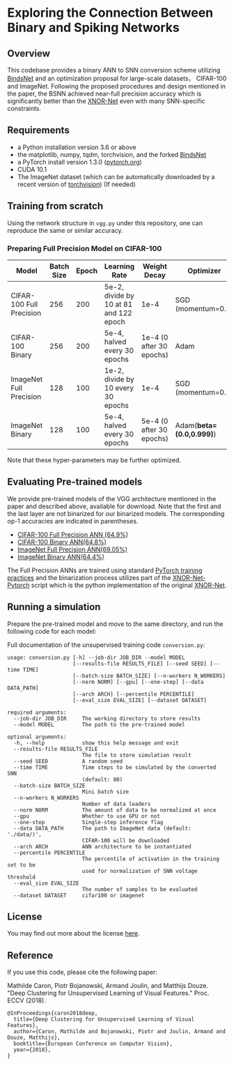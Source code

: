 # Exploring the Connection Between Binary and Spiking Networks

## Overview
This codebase provides a binary ANN to SNN conversion scheme utilizing [BindsNet](https://github.com/BindsNET/bindsnet) and an optimization proposal for large-scale datasets， CIFAR-100 and ImageNet. Following the proposed procedures and design mentioned in the paper, the BSNN achieved near-full precision accuracy which is significantly better than the [XNOR-Net](https://github.com/allenai/XNOR-Net) even with many SNN-specific constraints.

## Requirements

- a Python installation version 3.6 or above
- the matplotlib, numpy, tqdm, torchvision, and the forked [BindsNet](https://github.com/BindsNET/bindsnet)
- a PyTorch install version 1.3.0 ([pytorch.org](http://pytorch.org))
- CUDA 10.1
- The ImageNet dataset (which can be automatically downloaded by a recent version of [torchvision](https://pytorch.org/docs/stable/torchvision/datasets.html#imagenet)) (If needed)

## Training from scratch
Using the network structure in ```vgg.py``` under this repository, one can reproduce the same or similar accuracy. 
### Preparing Full Precision Model on CIFAR-100
| Model | Batch Size | Epoch | Learning Rate | Weight Decay | Optimizer |
| ---- | ---- | ---- | ---- | ---- | ---- |
| CIFAR-100 Full Precision | 256 | 200 |  5e-2, divide by 10 at 81 and 122 epoch | 1e-4 | SGD (momentum=0.9) |
| CIFAR-100 Binary | 256 | 200 | 5e-4, halved every 30 epochs | 1e-4 (0 after 30 epochs) | Adam |
| ImageNet Full Precision| 128 | 100 |  1e-2, divide by 10 every 30 epochs | 1e-4 | SGD (momentum=0.9) |
| ImageNet Binary | 128 | 100 |  5e-4, halved every 30 epochs | 5e-4 (0 after 30 epochs) | Adam(**beta=(0.0,0.999)**) |

Note that these hyper-parameters may be further optimized.

## Evaluating Pre-trained models
We provide pre-trained models of the VGG architecture mentioned in the paper and described above, available for download. Note that the first and the last layer are not binarized for our binarized models. The corresponding op-1 accuracies are indicated in parentheses.

* [CIFAR-100 Full Precision ANN (64.9%)](https://dl.fbaipublicfiles.com/deepcluster/alexnet/checkpoint.pth.tar)
* [CIFAR-100 Binary ANN(64.8%)](https://dl.fbaipublicfiles.com/deepcluster/alexnet/checkpoint.pth.tar)
* [ImageNet Full Precision ANN(69.05%)](https://dl.fbaipublicfiles.com/deepcluster/alexnet/checkpoint.pth.tar)
* [ImageNet Binary ANN(64.4%)](https://dl.fbaipublicfiles.com/deepcluster/alexnet/checkpoint.pth.tar)

The Full Precision ANNs are trained using standard [PyTorch training practices](https://pytorch.org/tutorials/beginner/blitz/cifar10_tutorial.html) and the binarization process utilizes part of the [XNOR-Net-Pytorch](https://github.com/jiecaoyu/XNOR-Net-PyTorch) script which is the python implementation of the original [XNOR-Net](https://github.com/allenai/XNOR-Net).

## Running a simulation

Prepare the pre-trained model and move to the same directory, and run the following code for each model:



Full documentation of the unsupervised training code `conversion.py`:
```
usage: conversion.py [-h] --job-dir JOB_DIR --model MODEL
                     [--results-file RESULTS_FILE] [--seed SEED] [--time TIME]
                     [--batch-size BATCH_SIZE] [--n-workers N_WORKERS]
                     [--norm NORM] [--gpu] [--one-step] [--data DATA_PATH]
                     [--arch ARCH] [--percentile PERCENTILE]
                     [--eval_size EVAL_SIZE] [--dataset DATASET]

required arguments:
  --job-dir JOB_DIR     The working directory to store results
  --model MODEL         The path to the pre-trained model

optional arguments:
  -h, --help            show this help message and exit
  --results-file RESULTS_FILE
                        The file to store simulation result
  --seed SEED           A random seed
  --time TIME           Time steps to be simulated by the converted SNN
                        (default: 80)
  --batch-size BATCH_SIZE
                        Mini batch size
  --n-workers N_WORKERS
                        Number of data loaders
  --norm NORM           The amount of data to be normalized at once
  --gpu                 Whether to use GPU or not
  --one-step            Single-step inference flag
  --data DATA_PATH      The path to ImageNet data (default: './data/)',
                        CIFAR-100 will be downloaded
  --arch ARCH           ANN architecture to be instantiated
  --percentile PERCENTILE
                        The percentile of activation in the training set to be
                        used for normalization of SNN voltage threshold
  --eval_size EVAL_SIZE
                        The number of samples to be evaluated
  --dataset DATASET     cifar100 or imagenet
```


## License

You may find out more about the license [here](https://github.com/facebookresearch/deepcluster/blob/master/LICENSE).

## Reference

If you use this code, please cite the following paper:

Mathilde Caron, Piotr Bojanowski, Armand Joulin, and Matthijs Douze. "Deep Clustering for Unsupervised Learning of Visual Features." Proc. ECCV (2018).

```
@InProceedings{caron2018deep,
  title={Deep Clustering for Unsupervised Learning of Visual Features},
  author={Caron, Mathilde and Bojanowski, Piotr and Joulin, Armand and Douze, Matthijs},
  booktitle={European Conference on Computer Vision},
  year={2018},
}
```
